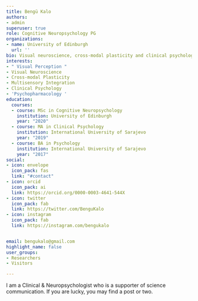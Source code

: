 ```yaml
---
title: Bengü Kalo
authors:
- admin
superuser: true
role: Cognitive Neuropsychology PG
organizations:
- name: University of Edinburgh
  url: ''
bio: Visual neuroscience, cross-modal plasticity and clinical psychology enthusiast.
interests:
- " Visual Perception "
- Visual Neuroscience
- Cross-modal Plasticity
- Multisensory Integration
- Clinical Psychology
- 'Psychopharmacology '
education:
  courses:
  - course: MSc in Cognitive Neuropsychology
    institution: University of Edinburgh
    year: "2020"
  - course: MA in Clinical Psychology
    institution: International University of Sarajevo
    year: "2019"
  - course: BA in Psychology
    institution: International University of Sarajevo
    year: "2017"
social:
- icon: envelope
  icon_pack: fas
  link: "#contact"
- icon: orcid
  icon_pack: ai
  link: https://orcid.org/0000-0003-4641-544X
- icon: twitter
  icon_pack: fab
  link: https://twitter.com/BenguKalo
- icon: instagram
  icon_pack: fab
  link: https://instagram.com/bengukalo


email: bengukalo@gmail.com
highlight_name: false
user_groups:
- Researchers
- Visitors

---
```

I am a Clinical & Neuropsychologist who is a supporter of science communication. If you are lucky, you may find a post or two.